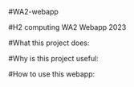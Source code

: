 #WA2-webapp


#H2 computing WA2 Webapp 2023

#What this project does:

#Why is this project useful:

#How to use this webapp:
